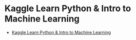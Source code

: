 #   Kaggle Learn Python & Intro to Machine Learning

-   [Kaggle Learn Python & Intro to Machine Learning](https://www.kaggle.com/learn)